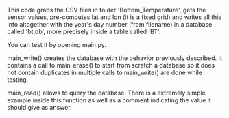 This code grabs the CSV files in folder 'Bottom_Temperature', gets the
sensor values, pre-computes lat and lon (it is a fixed grid) and writes
all this info altogether with the year's day number (from filename)
in a database called 'bt.db', more precisely inside a table called 'BT'.

You can test it by opening main.py. 

main_write() creates the database with the behavior previously described. It
contains a call to main_erase() to start from scratch a database so it does
not contain duplicates in multiple calls to main_write() are done while
testing.

main_read() allows to query the database. There is a extremely simple example
inside this function as well as a comment indicating the value it should give as answer.

